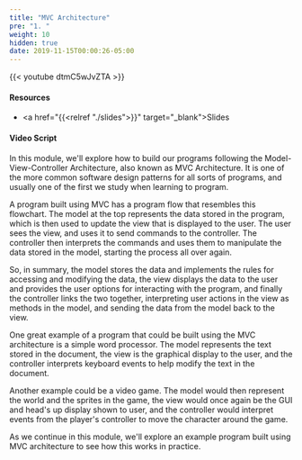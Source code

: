 ```yaml
---
title: "MVC Architecture"
pre: "1. "
weight: 10
hidden: true
date: 2019-11-15T00:00:26-05:00
---
```


{{< youtube dtmC5wJvZTA >}}

#### Resources

* <a href="{{<relref "./slides">}}" target="_blank">Slides</a>

#### Video Script

In this module, we'll explore how to build our programs following the Model-View-Controller Architecture, also known as MVC Architecture. It is one of the more common software design patterns for all sorts of programs, and usually one of the first we study when learning to program.

A program built using MVC has a program flow that resembles this flowchart. The model at the top represents the data stored in the program, which is then used to update the view that is displayed to the user. The user sees the view, and uses it to send commands to the controller. The controller then interprets the commands and uses them to manipulate the data stored in the model, starting the process all over again.

So, in summary, the model stores the data and implements the rules for accessing and modifying the data, the view displays the data to the user and provides the user options for interacting with the program, and finally the controller links the two together, interpreting user actions in the view as methods in the model, and sending the data from the model back to the view.

One great example of a program that could be built using the MVC architecture is a simple word processor. The model represents the text stored in the document, the view is the graphical display to the user, and the controller interprets keyboard events to help modify the text in the document.

Another example could be a video game. The model would then represent the world and the sprites in the game, the view would once again be the GUI and head's up display shown to user, and the controller would interpret events from the player's controller to move the character around the game.

As we continue in this module, we'll explore an example program built using MVC architecture to see how this works in practice.
